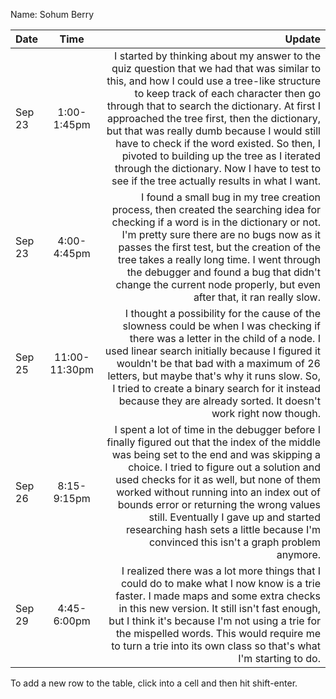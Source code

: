 Name: Sohum Berry

| Date   |     Time      |                                                                                                                                                                                                                                                                                                                                                                                                                                                                                                                         Update |
|:-------|:-------------:|-------------------------------------------------------------------------------------------------------------------------------------------------------------------------------------------------------------------------------------------------------------------------------------------------------------------------------------------------------------------------------------------------------------------------------------------------------------------------------------------------------------------------------:|
| Sep 23 |  1:00-1:45pm  | I started by thinking about my answer to the quiz question that we had that was similar to this, and how I could use a tree-like structure to keep track of each character then go through that to search the dictionary. At first I approached the tree first, then the dictionary, but that was really dumb because I would still have to check if the word existed. So then, I pivoted to building up the tree as I iterated through the dictionary. Now I have to test to see if the tree actually results in what I want. |
| Sep 23 |  4:00-4:45pm  |                                                                                                                              I found a small bug in my tree creation process, then created the searching idea for checking if a word is in the dictionary or not. I'm pretty sure there are no bugs now as it passes the first test, but the creation of the tree takes a really long time. I went through the debugger and found a bug that didn't change the current node properly, but even after that, it ran really slow. |
| Sep 25 | 11:00-11:30pm |                                                                                                                             I thought a possibility for the cause of the slowness could be when I was checking if there was a letter in the child of a node. I used linear search initially because I figured it wouldn't be that bad with a maximum of 26 letters, but maybe that's why it runs slow. So, I tried to create a binary search for it instead because they are already sorted. It doesn't work right now though. |
| Sep 26 |  8:15-9:15pm  |                                                                  I spent a lot of time in the debugger before I finally figured out that the index of the middle was being set to the end and was skipping a choice. I tried to figure out a solution and used checks for it as well, but none of them worked without running into an index out of bounds error or returning the wrong values still. Eventually I gave up and started researching hash sets a little because I'm convinced this isn't a graph problem anymore. |
| Sep 29 |  4:45-6:00pm  |                                                                                                                                                                          I realized there was a lot more things that I could do to make what I now know is a trie faster. I made maps and some extra checks in this new version. It still isn't fast enough, but I think it's because I'm not using a trie for the mispelled words. This would require me to turn a trie into its own class so that's what I'm starting to do. |


To add a new row to the table, click into a cell and then hit shift-enter.